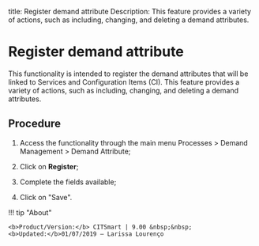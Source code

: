 title: Register demand attribute
Description: This feature provides a variety of actions, such as including, changing, and deleting a demand attributes.
# Register demand attribute

This functionality is intended to register the demand attributes that will be linked to Services and Configuration Items (CI).
This feature provides a variety of actions, such as including, changing, and deleting a demand attributes.

Procedure
-------------

1.  Access the functionality through the main menu Processes \> Demand
    Management \> Demand Attribute;

2.  Click on **Register**;

3.  Complete the fields available;

4.  Click on "Save".

!!! tip "About"

    <b>Product/Version:</b> CITSmart | 9.00 &nbsp;&nbsp;
    <b>Updated:</b>01/07/2019 – Larissa Lourenço
